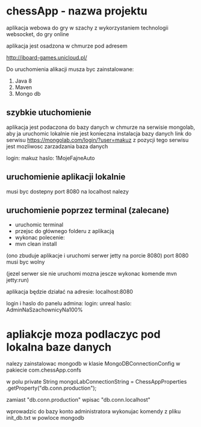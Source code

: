 # chessApp - nazwa projektu

aplikacja webowa do gry w szachy
z wykorzystaniem technologii websocket, do gry online

aplikacja jest osadzona w chmurze pod adresem

http://iboard-games.unicloud.pl/

Do uruchomienia alikacji musza byc zainstalowane:

1. Java 8
2. Maven
3. Mongo db

## szybkie utuchomienie

aplikacja jest podaczona do bazy danych w chmurze
na serwisie mongolab, aby ja uruchomic lokalnie
nie jest konieczna instalacja bazy danych
link do serwisu https://mongolab.com/login/?user=makuz
z pozycji tego serwisu jest mozliwosc zarzadzania baza danych

login: makuz
haslo: 1MojeFajneAuto

## uruchomienie aplikacji lokalnie

musi byc dostepny port 8080 na localhost
nalezy

## uruchomienie poprzez terminal (zalecane)

- uruchomic terminal
- przejsc do głównego folderu z aplikacją
- wykonac polecenie:
- mvn clean install

(ono zbuduje aplikacje i uruchomi serwer jetty na porcie 8080)
port 8080 musi byc wolny

(jezel serwer sie nie uruchomi mozna jescze wykonac komende mvn jetty:run)

aplikacja będzie działać na adresie:
 localhost:8080

login i haslo do panelu admina:
login: unreal
haslo: AdminNaSzachownicyNa100%

# apliakcje moza podlaczyc pod lokalna baze danych

nalezy zainstalowac mongodb
w klasie MongoDBConnectionConfig w pakiecie com.chessApp.confs

w polu private String mongoLabConnectionString = ChessAppProperties
			.getProperty("db.conn.production");

zamiast "db.conn.production" wpisac "db.conn.localhost"

wprowadzic do bazy konto administratora wykonujac komendy
z pliku init_db.txt w powloce mongodb



